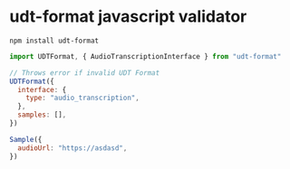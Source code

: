 # udt-format javascript validator

`npm install udt-format`

```javascript
import UDTFormat, { AudioTranscriptionInterface } from "udt-format"

// Throws error if invalid UDT Format
UDTFormat({
  interface: {
    type: "audio_transcription",
  },
  samples: [],
})

Sample({
  audioUrl: "https://asdasd",
})
```
